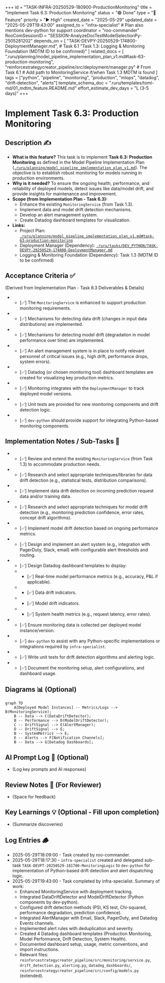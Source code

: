 +++
id = "TASK-INFRA-20250529-180900-ProductionMonitoring"
title = "Implement Task 6.3: Production Monitoring"
status = "🟢 Done"
type = "🌟 Feature"
priority = "▶️ High"
created_date = "2025-05-29"
updated_date = "2025-05-29T19:43:00"
assigned_to = "infra-specialist" # Plan also mentions dev-python for support
coordinator = "roo-commander"
RooComSessionID = "SESSION-AnalyzeDocTestModelSelectionPy-2505281202"
depends_on = [
    "TASK-DEVPY-20250529-174800-DeploymentManager.md", # Task 6.1
    "Task 1.3: Logging & Monitoring Foundation (MDTM ID to be confirmed)"
]
related_docs = [
    ".ruru/planning/model_pipeline_implementation_plan_v1.md#task-63-production-monitoring",
    "reinforcestrategycreator_pipeline/src/deployment/manager.py" # From Task 6.1
    # Add path to MonitoringService if/when Task 1.3 MDTM is found
]
tags = ["python", "pipeline", "monitoring", "production", "mlops", "datadog", "drift-detection", "alerts"]
template_schema_doc = ".ruru/templates/toml-md/01_mdtm_feature.README.md"
effort_estimate_dev_days = "L (3-5 days)"
+++

# Implement Task 6.3: Production Monitoring

## Description ✍️

*   **What is this feature?** This task is to implement **Task 6.3: Production Monitoring** as defined in the Model Pipeline Implementation Plan ([`.ruru/planning/model_pipeline_implementation_plan_v1.md`](.ruru/planning/model_pipeline_implementation_plan_v1.md:309)). The objective is to establish robust monitoring for models running in production environments.
*   **Why is it needed?** To ensure the ongoing health, performance, and reliability of deployed models, detect issues like data/model drift, and provide insights for maintenance and improvement.
*   **Scope (from Implementation Plan - Task 6.3):**
    *   Enhance the existing `MonitoringService` (from Task 1.3).
    *   Implement data and model drift detection mechanisms.
    *   Develop an alert management system.
    *   Create Datadog dashboard templates for visualization.
*   **Links:**
    *   Project Plan: [`.ruru/planning/model_pipeline_implementation_plan_v1.md#task-63-production-monitoring`](.ruru/planning/model_pipeline_implementation_plan_v1.md:309)
    *   Deployment Manager (Dependency): [`.ruru/tasks/DEV_PYTHON/TASK-DEVPY-20250529-174800-DeploymentManager.md`](.ruru/tasks/DEV_PYTHON/TASK-DEVPY-20250529-174800-DeploymentManager.md)
    *   Logging & Monitoring Foundation (Dependency): Task 1.3 (MDTM ID to be confirmed)

## Acceptance Criteria ✅

(Derived from Implementation Plan - Task 6.3 Deliverables & Details)
*   - [✅] The `MonitoringService` is enhanced to support production monitoring requirements.
*   - [✅] Mechanisms for detecting data drift (changes in input data distributions) are implemented.
*   - [✅] Mechanisms for detecting model drift (degradation in model performance over time) are implemented.
*   - [✅] An alert management system is in place to notify relevant personnel of critical issues (e.g., high drift, performance drops, system errors).
*   - [✅] Datadog (or chosen monitoring tool) dashboard templates are created for visualizing key production metrics.
*   - [✅] Monitoring integrates with the `DeploymentManager` to track deployed model versions.
*   - [✅] Unit tests are provided for new monitoring components and drift detection logic.
*   - [✅] `dev-python` should provide support for integrating Python-based monitoring components.

## Implementation Notes / Sub-Tasks 📝

*   - [✅] Review and extend the existing `MonitoringService` (from Task 1.3) to accommodate production needs.
*   - [✅] Research and select appropriate techniques/libraries for data drift detection (e.g., statistical tests, distribution comparisons).
*   - [✅] Implement data drift detection on incoming prediction request data and/or training data.
*   - [✅] Research and select appropriate techniques for model drift detection (e.g., monitoring prediction confidence, error rates, concept drift algorithms).
*   - [✅] Implement model drift detection based on ongoing performance metrics.
*   - [✅] Design and implement an alert system (e.g., integration with PagerDuty, Slack, email) with configurable alert thresholds and routing.
*   - [✅] Design Datadog dashboard templates to display:
    *   - [✅] Real-time model performance metrics (e.g., accuracy, P&L if applicable).
    *   - [✅] Data drift indicators.
    *   - [✅] Model drift indicators.
    *   - [✅] System health metrics (e.g., request latency, error rates).
*   - [✅] Ensure monitoring data is collected per deployed model instance/version.
*   - [✅] `dev-python` to assist with any Python-specific implementations or integrations required by `infra-specialist`.
*   - [✅] Write unit tests for drift detection algorithms and alerting logic.
*   - [✅] Document the monitoring setup, alert configurations, and dashboard usage.

## Diagrams 📊 (Optional)

```mermaid
graph TD
    A[Deployed Model Instances] -- Metrics/Logs --> B(MonitoringService);
    B -- Data --> C(DataDriftDetector);
    B -- Performance --> D(ModelDriftDetector);
    C -- DriftSignal --> E(AlertManager);
    D -- DriftSignal --> E;
    B -- SystemMetrics --> E;
    E -- Alerts --> F[Notification Channels];
    B -- Data --> G[Datadog Dashboards];
```

## AI Prompt Log 🤖 (Optional)

*   (Log key prompts and AI responses)

## Review Notes 👀 (For Reviewer)

*   (Space for feedback)

## Key Learnings 💡 (Optional - Fill upon completion)

*   (Summarize discoveries)
## Log Entries 🪵

*   2025-05-29T18:09:00 - Task created by roo-commander.
*   2025-05-29T18:17:30 - `infra-specialist` created and delegated sub-task `TASK-DEVPT-20250529-181700-MonitoringLogic` to `dev-python` for implementation of Python-based drift detection and alert dispatching logic.
*   2025-05-29T19:43:00 - Task completed by infra-specialist. Summary of work:
    - Enhanced MonitoringService with deployment tracking.
    - Integrated DataDriftDetector and ModelDriftDetector (Python components by dev-python).
    - Configured drift detection methods (PSI, KS test, Chi-squared, performance degradation, prediction confidence).
    - Integrated AlertManager with Email, Slack, PagerDuty, and Datadog Events channels.
    - Implemented alert rules with deduplication and severity.
    - Created 4 Datadog dashboard templates (Production Monitoring, Model Performance, Drift Detection, System Health).
    - Documented dashboard setup, usage, metric conventions, and import instructions.
    - Relevant files: `reinforcestrategycreator_pipeline/src/monitoring/service.py`, `drift_detection.py`, `alerting.py`, `datadog_dashboards/`, `reinforcestrategycreator_pipeline/src/config/models.py` (extended).